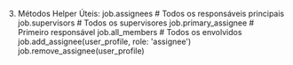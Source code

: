   3. Métodos Helper Úteis:
  job.assignees           # Todos os responsáveis principais
  job.supervisors         # Todos os supervisores
  job.primary_assignee    # Primeiro responsável
  job.all_members         # Todos os envolvidos
  job.add_assignee(user_profile, role: 'assignee')
  job.remove_assignee(user_profile)
